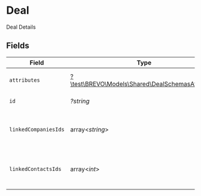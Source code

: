 # Deal

Deal Details


## Fields

| Field                                                                                            | Type                                                                                             | Required                                                                                         | Description                                                                                      | Example                                                                                          |
| ------------------------------------------------------------------------------------------------ | ------------------------------------------------------------------------------------------------ | ------------------------------------------------------------------------------------------------ | ------------------------------------------------------------------------------------------------ | ------------------------------------------------------------------------------------------------ |
| `attributes`                                                                                     | [?\test\BREVO\Models\Shared\DealSchemasAttributes](../../Models/Shared/DealSchemasAttributes.md) | :heavy_minus_sign:                                                                               | Deal attributes with values                                                                      |                                                                                                  |
| `id`                                                                                             | *?string*                                                                                        | :heavy_minus_sign:                                                                               | Unique deal id                                                                                   | 629475917295261d9b1f4403                                                                         |
| `linkedCompaniesIds`                                                                             | array<*string*>                                                                                  | :heavy_minus_sign:                                                                               | Companies ids for companies linked to this deal                                                  | 61a5ce58c5d4795761045990,61a5ce58c5d4795761045991,61a5ce58c5d4795761045992                       |
| `linkedContactsIds`                                                                              | array<*int*>                                                                                     | :heavy_minus_sign:                                                                               | Contact ids for contacts linked to this deal                                                     | 1,2,3                                                                                            |
